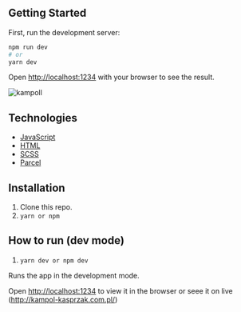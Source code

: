## Getting Started

First, run the development server:

```bash
npm run dev
# or
yarn dev
```

Open [http://localhost:1234](http://localhost:1234) with your browser to see the result.

![kampoll](https://user-images.githubusercontent.com/30775271/209817449-9ead4159-e306-4328-8d8a-2c462422220f.JPG)

## Technologies

- [JavaScript](https://nextjs.org/)
- [HTML](https://developer.mozilla.org/en-US/docs/Web/HTML)
- [SCSS](https://sass-lang.com/) 
- [Parcel](https://parceljs.org/)

## Installation
1. Clone this repo.
2. `yarn or npm`

## How to run (dev mode)

1. `yarn dev or npm dev`

Runs the app in the development mode.

Open [http://localhost:1234](http://localhost:1234) to view it in the browser or seee it
on live (http://kampol-kasprzak.com.pl/)
